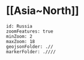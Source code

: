 
# [[Asia~North]] 

```leaflet
id: Russia
zoomFeatures: true 
minZoom: 2 
maxZoom: 18
geojsonFolder: .//
markerFolder: .////
```






